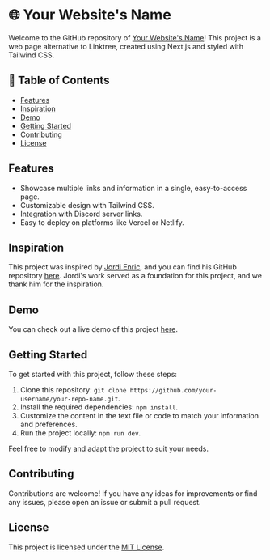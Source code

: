 # 🌐 Your Website's Name

Welcome to the GitHub repository of [Your Website's Name](https://your-website-url.com)! This project is a web page alternative to Linktree, created using Next.js and styled with Tailwind CSS.

## 📖 Table of Contents

- [Features](#features)
- [Inspiration](#inspiration)
- [Demo](#demo)
- [Getting Started](#getting-started)
- [Contributing](#contributing)
- [License](#license)

## Features

- Showcase multiple links and information in a single, easy-to-access page.
- Customizable design with Tailwind CSS.
- Integration with Discord server links.
- Easy to deploy on platforms like Vercel or Netlify.

## Inspiration

This project was inspired by [Jordi Enric](http://jordienric.com/), and you can find his GitHub repository [here](https://github.com/jordienr). Jordi's work served as a foundation for this project, and we thank him for the inspiration.

## Demo

You can check out a live demo of this project [here](https://your-website-url.com).

## Getting Started

To get started with this project, follow these steps:

1. Clone this repository: `git clone https://github.com/your-username/your-repo-name.git`.
2. Install the required dependencies: `npm install`.
3. Customize the content in the text file or code to match your information and preferences.
4. Run the project locally: `npm run dev`.

Feel free to modify and adapt the project to suit your needs.

## Contributing

Contributions are welcome! If you have any ideas for improvements or find any issues, please open an issue or submit a pull request.

## License

This project is licensed under the [MIT License](LICENSE).
